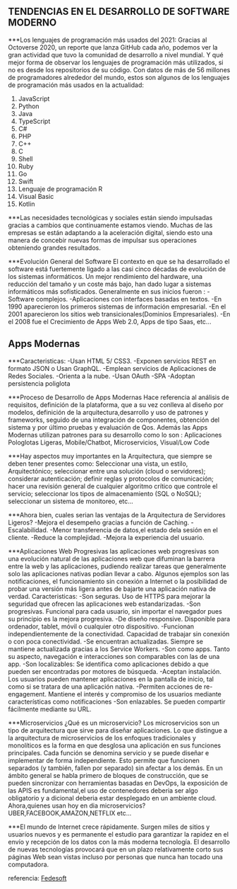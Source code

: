 ##                                                         TENDENCIAS EN EL DESARROLLO DE SOFTWARE MODERNO


***Los lenguajes de programación más usados del 2021:
Gracias al Octoverse 2020, un reporte que lanza GitHub cada año, podemos ver la gran actividad que tuvo la comunidad de desarrollo a nivel mundial. Y qué mejor forma de observar los lenguajes de programación más utilizados, si no es desde los repositorios de su código.
Con datos de más de 56 millones de programadores alrededor del mundo, estos son algunos de los lenguajes de programación más usados en la actualidad:
1. JavaScript
2. Python
3. Java
4. TypeScript
5. C#
6. PHP
7. C++
8. C    
9. Shell
10. Ruby
11. Go
12. Swift
13. Lenguaje de programación R
14. Visual Basic
15. Kotlin 

***Las necesidades tecnológicas y sociales están siendo impulsadas gracias a cambios que continuamente estamos viendo. Muchas de las empresas se están adaptando a la aceleración digital, siendo esto una manera de concebir nuevas formas de impulsar sus operaciones obteniendo grandes resultados.


***Evolución General del Software
El contexto en que se ha desarrollado el software está fuertemente ligado a las casi cinco décadas de evolución de los sistemas informáticos. Un mejor rendimiento del hardware, una reducción del tamaño y un coste más bajo, han dado lugar a sistemas informáticos más sofisticados. Generalmente en sus inicios fueron :
-Software complejos.
-Aplicaciones con interfaces basadas en textos.
-En 1990 aparecieron los primeros sistemas de información empresarial.
-En el 2001 aparecieron los sitios web transicionales(Dominios Empresariales).
-En el 2008 fue el Crecimiento de Apps Web 2.0, Apps de tipo Saas, etc...


## Apps Modernas    
 
 ***Caracteristicas: 
 -Usan HTML 5/ CSS3.
 -Exponen servicios REST en formato JSON o Usan GraphQL.
 -Emplean servicios de Aplicaciones de Redes Sociales.
 -Orienta a la nube.
 -Usan OAuth
 -SPA
 -Adoptan persistencia poliglota
 
 ***Proceso de Desarrollo de Apps Modernas
 Hace referencia al análisis de requisitos, definición de la plataforma, que a su vez conlleva al diseño por modelos, definición de la arquitectura,desarrollo y uso de patrones y frameworks, seguido de una integración de componentes, obtención del sistema y por último pruebas y evaluación de Qos.
 Además las Apps Modernas utilizan patrones para su desarrollo como lo son :
 Aplicaciones Pologlotas Ligeras, Mobile/Chatbot, Microservicios, Visual/Low Code
 
 
 ***Hay aspectos muy importantes en la Arquitectura, que siempre se deben tener presentes como:
 Seleccionar una vista, un estilo, Arquitectónico; seleccionar entre una solución (cloud o servidores); considerar autenticación; definir reglas y protocolos de comunicación; hacer una revisión general de cualquier algoritmo crítico que controle el servicio; seleccionar los tipos de almacenamiento (SQL o NoSQL); seleccionar un sistema de monitoreo, etc...
 
 ***Ahora bien, cuales serian las ventajas de la Arquitectura de Servidores Ligeros?
 -Mejora el desempeño gracias a función de Caching.
 -Escalabilidad.
 -Menor transferencia de datos,el estado dela sesión en el cliente.
 -Reduce la complejidad.
 -Mejora la experiencia del usuario.
 
 
 ***Aplicaciones Web Progresivas
 las aplicaciones web progresivas son una evolución natural de las aplicaciones web que difuminan la barrera entre la web y las aplicaciones, pudiendo realizar tareas que generalmente solo las aplicaciones nativas podían llevar a cabo. Algunos ejemplos son las notificaciones, el funcionamiento sin conexión a Internet o la posibilidad de probar una versión más ligera antes de bajarte una aplicación nativa de verdad.
 Caracteristicas:
-Son seguras. Uso de HTTPS para mejorar la seguridad que ofrecen las aplicaciones web estandarizadas.
-Son progresivas. Funcional para cada usuario, sin importar el navegador pues su principio es la mejora progresiva.
-De diseño responsive. Disponible para ordenador, tablet, móvil o cualquier otro dispositivo.
-Funcionan independientemente de la conectividad. Capacidad de trabajar sin conexión o con poca conectividad.
-Se encuentran actualizadas. Siempre se mantiene actualizada gracias a los Service Workers.
-Son como apps. Tanto su aspecto, navegación e interacciones son comparables con las de una app.
-Son localizables: Se identifica como aplicaciones debido a que pueden ser encontradas por motores de búsqueda.
-Aceptan instalación. Los usuarios pueden mantener aplicaciones en la pantalla de inicio, tal como si se tratara de una aplicación nativa.
-Permiten acciones de re-engagement. Mantiene el interés y compromiso de los usuarios mediante características como notificaciones
-Son enlazables. Se pueden compartir fácilmente mediante su URL.
 
***Microservicios
¿Qué es un microservicio?
Los microservicios son un tipo de arquitectura que sirve para diseñar aplicaciones. Lo que distingue a la arquitectura de microservicios de los enfoques tradicionales y monolíticos es la forma en que desglosa una aplicación en sus funciones principales. Cada función se denomina servicio y se puede diseñar e implementar de forma independiente. Esto permite que funcionen separados (y también, fallen por separado) sin afectar a los demás.
En un ámbito general se habla primero de bloques de construcción, que se pueden sincronizar con herramientas basadas en DevOps, la exposición de las APIS es fundamental,el uso de contenedores deberia ser algo obligatorio y a dicional deberia estar desplegado en un ambiente cloud. Ahora,quienes usan hoy en dia microservicios? UBER,FACEBOOK,AMAZON,NETFLIX etc...


***El mundo de Internet crece rápidamente. Surgen miles de sitios y usuarios nuevos y es permanente el estudio para garantizar la rapidez en el envío y recepción de los datos con la más moderna tecnología.
El desarrollo de nuevas tecnologías provocará que en un plazo relativamente corto sus páginas Web sean vistas incluso por personas que nunca han tocado una computadora.




referencia:  [Fedesoft](https://www.youtube.com/watch?v=q3c_q5krmw4)
